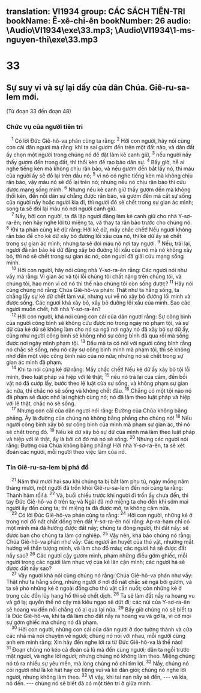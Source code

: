 translation: VI1934
group: CÁC SÁCH TIÊN-TRI
bookName: Ê-xê-chi-ên 
bookNumber: 26
audio: \Audio\VI1934\exe\33.mp3; \Audio\VI1934\1-ms-nguyen-thi\exe\33.mp3
-------

<div class="title"><h1>33</h1><h2>Sự suy vi và sự lại dấy của dân Chúa. Giê-ru-sa-lem mới.</h2><p>(Từ đoạn 33 đến đoạn 48)</p><h3>Chức vụ của người tiên tri</h3></div>
<span class="verse exe_33_1"> <sup>1</sup> Có lời Đức Giê-hô-va phán cùng ta rằng: </span>
<span class="verse exe_33_2"><sup>2</sup> Hỡi con người, hãy nói cùng con cái dân ngươi mà rằng: khi ta sai gươm đến trên một đất nào, và dân đất ấy chọn một người trong chúng nó để đặt làm kẻ canh giữ, </span>
<span class="verse exe_33_3"><sup>3</sup> nếu người nầy thấy gươm đến trong đất, thì thổi kèn để rao bảo dân sự. </span>
<span class="verse exe_33_4"><sup>4</sup> Bấy giờ, hễ ai nghe tiếng kèn mà không chịu răn bảo, và nếu gươm đến bắt lấy nó, thì máu của người ấy sẽ đổ lại trên đầu nó; </span>
<span class="verse exe_33_5"><sup>5</sup> vì nó có nghe tiếng kèn mà không chịu răn bảo, vậy máu nó sẽ đổ lại trên nó; nhưng nếu nó chịu răn bảo thì cứu được mạng sống mình. </span>
<span class="verse exe_33_6"><sup>6</sup> Nhưng nếu kẻ canh giữ thấy gươm đến mà không thổi kèn, đến nỗi dân sự chẳng được răn bảo, và gươm đến mà cất sự sống của người nầy hoặc người kia đi, thì người đó sẽ chết trong sự gian ác mình; song ta sẽ đòi lại máu nó nơi người canh giữ. <br/></span>
<span class="verse exe_33_7"> <sup>7</sup> Nầy, hỡi con người, ta đã lập ngươi đặng làm kẻ canh giữ cho nhà Y-sơ-ra-ên; nên hãy nghe lời từ miệng ta, và thay ta răn bảo trước cho chúng nó. </span>
<span class="verse exe_33_8"><sup>8</sup> Khi ta phán cùng kẻ dữ rằng: Hỡi kẻ dữ, mầy chắc chết! Nếu ngươi không răn bảo để cho kẻ dữ xây bỏ đường lối xấu của nó, thì kẻ dữ ấy sẽ chết trong sự gian ác mình; nhưng ta sẽ đòi máu nó nơi tay ngươi. </span>
<span class="verse exe_33_9"><sup>9</sup> Nếu, trái lại, ngươi đã răn bảo kẻ dữ đặng xây bỏ đường lối xấu của nó mà nó không xây bỏ, thì nó sẽ chết trong sự gian ác nó, còn ngươi đã giải cứu mạng sống mình. <br/></span>
<span class="verse exe_33_10"> <sup>10</sup> Hỡi con người, hãy nói cùng nhà Y-sơ-ra-ên rằng: Các ngươi nói như vầy mà rằng: Vì gian ác và tội lỗi chúng tôi chất nặng trên chúng tôi, và chúng tôi, hao mòn vì cớ nó thì thế nào chúng tôi còn sống được? </span>
<span class="verse exe_33_11"><sup>11</sup> Hãy nói cùng chúng nó rằng: Chúa Giê-hô-va phán: Thật như ta hằng sống, ta chẳng lấy sự kẻ dữ chết làm vui, nhưng vui về nó xây bỏ đường lối mình và được sống. Các ngươi khá xây bỏ, xây bỏ đường lối xấu của mình. Sao các ngươi muốn chết, hỡi nhà Y-sơ-ra-ên? <br/></span>
<span class="verse exe_33_12"> <sup>12</sup> Hỡi con người, khá nói cùng con cái của dân ngươi rằng: Sự công bình của người công bình sẽ không cứu được nó trong ngày nó phạm tội, và sự dữ của kẻ dữ sẽ không làm cho nó sa ngã nơi ngày nó đã xây bỏ sự dữ ấy, cũng như người công bình sẽ không nhờ sự công bình đã qua rồi mà sống được nơi ngày mình phạm tội. </span>
<span class="verse exe_33_13"><sup>13</sup> Dầu mà ta có nói với người công bình rằng nó chắc sẽ sống, nếu nó cậy sự công bình mình mà phạm tội, thì sẽ không nhớ đến một việc công bình nào của nó nữa; nhưng nó sẽ chết trong sự gian ác mình đã phạm. <br/></span>
<span class="verse exe_33_14"> <sup>14</sup> Khi ta nói cùng kẻ dữ rằng: Mầy chắc chết! Nếu kẻ dữ ấy xây bỏ tội lỗi mình, theo luật pháp và hiệp với lẽ thật; </span>
<span class="verse exe_33_15"><sup>15</sup> nếu nó trả lại của cầm, đền bồi vật nó đã cướp lấy, bước theo lệ luật của sự sống, và không phạm sự gian ác nữa, thì chắc nó sẽ sống và không chết đâu. </span>
<span class="verse exe_33_16"><sup>16</sup> Chẳng có một tội nào nó đã phạm sẽ được nhớ lại nghịch cùng nó; nó đã làm theo luật pháp và hiệp với lẽ thật, chắc nó sẽ sống. <br/></span>
<span class="verse exe_33_17"> <sup>17</sup> Nhưng con cái của dân ngươi nói rằng: Đường của Chúa không bằng phẳng. Ấy là đường của chúng nó không bằng phẳng cho chúng nó! </span>
<span class="verse exe_33_18"><sup>18</sup> Nếu người công bình xây bỏ sự công bình của mình mà phạm sự gian ác, thì nó sẽ chết trong đó. </span>
<span class="verse exe_33_19"><sup>19</sup> Nếu kẻ dữ xây bỏ sự dữ của mình mà làm theo luật pháp và hiệp với lẽ thật, ấy là bởi cớ đó mà nó sẽ sống. </span>
<span class="verse exe_33_20"><sup>20</sup> Nhưng các ngươi nói rằng: Đường của Chúa không bằng phẳng! Hỡi nhà Y-sơ-ra-ên, ta sẽ xét đoán các ngươi, mỗi người theo việc làm của nó. <br/></span>
<div class="title"><h3>Tin Giê-ru-sa-lem bị phá đổ</h3></div>
<span class="verse exe_33_21"> <sup>21</sup> Năm thứ mười hai sau khi chúng ta bị bắt làm phu tù, ngày mồng năm tháng mười, một người đã trốn khỏi Giê-ru-sa-lem đến nói cùng ta rằng: Thành hãm rồi!<a data-toggle="tooltip" data-placement="bottom" title="2Vua 25:3-10; Gie 39:2-8; 52:4-14">⚓</a></span>
<span class="verse exe_33_22"><sup>22</sup> Vả, buổi chiều trước khi người đi trốn ấy chưa đến, thì tay Đức Giê-hô-va ở trên ta; và Ngài đã mở miệng ta cho đến khi sớm mai người ấy đến cùng ta; thì miệng ta đã được mở, ta không câm nữa. <br/></span>
<span class="verse exe_33_23"> <sup>23</sup> Có lời Đức Giê-hô-va phán cùng ta rằng: </span>
<span class="verse exe_33_24"><sup>24</sup> Hỡi con người, những kẻ ở trong nơi đổ nát chất đống trên đất Y-sơ-ra-ên nói rằng: Áp-ra-ham chỉ có một mình mà đã hưởng được đất nầy; chúng ta đông người, thì đất nầy: sẽ được ban cho chúng ta làm cơ nghiệp. </span>
<span class="verse exe_33_25"><sup>25</sup> Vậy nên, khá bảo chúng nó rằng: Chúa Giê-hô-va phán như vầy: Các ngươi ăn huyết của thú vật, nhướng mắt hướng về thần tượng mình, và làm cho đổ máu; các ngươi há sẽ được đất nầy sao? </span>
<span class="verse exe_33_26"><sup>26</sup> Các ngươi cậy gươm mình, phạm những điều gớm ghiếc, mỗi người trong các ngươi làm nhục vợ của kẻ lân cận mình; các ngươi há sẽ được đất nầy sao? <br/></span>
<span class="verse exe_33_27"> <sup>27</sup> Vậy ngươi khá nói cùng chúng nó rằng: Chúa Giê-hô-va phán như vầy: Thật như ta hằng sống, những người ở nơi đổ nát chắc sẽ ngã bởi gươm, và ta sẽ phó những kẻ ở ngoài đồng cho thú vật cắn nuốt; còn những kẻ ở trong các đồn lũy hang hố thì sẽ chết dịch. </span>
<span class="verse exe_33_28"><sup>28</sup> Ta sẽ làm đất nầy ra hoang vu và gở lạ; quyền thế nó cậy mà kiêu ngạo sẽ dứt đi; các núi của Y-sơ-ra-ên sẽ hoang vu đến nỗi chẳng có ai qua lại nữa. </span>
<span class="verse exe_33_29"><sup>29</sup> Bấy giờ chúng nó sẽ biết ta là Đức Giê-hô-va, khi ta đã làm cho đất nầy ra hoang vu và gở lạ, vì cớ mọi sự gớm ghiếc mà chúng nó đã phạm. <br/></span>
<span class="verse exe_33_30"> <sup>30</sup> Hỡi con người, những con cái của dân ngươi ở dọc tường thành và cửa các nhà mà nói chuyện về ngươi; chúng nó nói với nhau, mỗi người cùng anh em mình rằng: Xin hãy đến nghe lời ra từ Đức Giê-hô-va là thể nào! </span>
<span class="verse exe_33_31"><sup>31</sup> Đoạn chúng nó kéo cả đoàn cả lũ mà đến cùng ngươi; dân ta ngồi trước mặt ngươi, và nghe lời ngươi; nhưng chúng nó không làm theo. Miệng chúng nó tỏ ra nhiều sự yêu mến, mà lòng chúng nó chỉ tìm lợi. </span>
<span class="verse exe_33_32"><sup>32</sup> Nầy, chúng nó coi ngươi như là kẻ hát hay có tiếng vui và kẻ đàn giỏi; chúng nó nghe lời ngươi, nhưng không làm theo. </span>
<span class="verse exe_33_33"><sup>33</sup> Vì vậy, khi tai nạn nầy sẽ đến, --- và kìa, nó đến. --- chúng nó sẽ biết đã có một tiên tri ở giữa mình. <br/></span>
